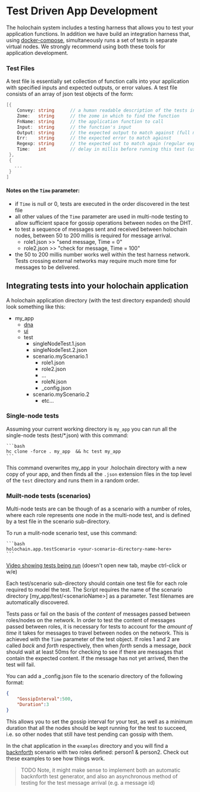 # Test Driven App Development

The holochain system includes a testing harness that allows you to test your application functions.  In addition we have build an integration harness that, using [docker-compose](https://docs.docker.com/compose/), simultaneously runs a set of tests in separate virtual nodes.  We strongly recommend using both these tools for application development.

### Test Files
A test file is essentially set collection of function calls into your application with specified inputs and expected outputs, or error values.  A test file consists of an array of json test objects of the form:

```go
[{
    Convey: string      // a human readable description of the tests intent
    Zome:   string      // the zome in which to find the function
    FnName: string      // the application function to call
    Input:  string      // the function's input
    Output: string      // the expected output to match against (full match)
    Err:    string      // the expected error to match against
    Regexp: string      // the expected out to match again (regular expression)
    Time:   int         // delay in millis before running this test (useful for multi-node testing)
 },
 {
   ...
 }
]
```
#### Notes on the `Time` parameter:
- if `Time` is null or 0, tests are executed in the order discovered in the test file
- all other values of the `Time` parameter are used in multi-node testing to allow sufficient space for gossip operations between nodes on the DHT. 
- to test a sequence of messages sent and received between holochain nodes, between 50 to 200 millis is required for message arrival.
  - role1.json >> "send message, Time = 0"
  - role2.json >> "check for message, Time = 100"
- the 50 to 200 millis number works well within the test harness network. Tests crossing external networks may require much more time for messages to be delivered.

## Integrating tests into your holochain application
A holochain application directory (with the test directory expanded) should look something like this:

- my_app
  - [dna](DNA-Reference)
  - [ui](UI-Reference)
  - test
    - singleNodeTest.1.json
    - singleNodeTest.2.json
    - scenario.myScenario.1
      - role1.json
      - role2.json
      - ...
      - roleN.json
      - _config.json
    - scenario.myScenario.2
      - etc...

### Single-node tests
Assuming your current working directory is `my_app` you can run all the single-node tests (test/*.json) with this command:
    
    ```bash
    hc clone -force . my_app  && hc test my_app
    ```
This command overwrites my_app in your .holochain directory with a new copy of your app, and then finds all the `.json` extension files in the top level of the `test` directory and runs them in a random order.

### Muilt-node tests (scenarios)

Multi-node tests are can be though of as a scenario with a number of roles, where each role represents one node in the multi-node test, and is defined by a test file in the scenario sub-directory.

To run a mulit-node scenario test, use this command:

    ```bash
    holochain.app.testScenario <your-scenario-directory-name-here>
    ```

[Video showing tests being run](https://youtu.be/K1GPYY4imt0) (doesn't open new tab, maybe ctrl-click or w/e)

Each test/scenario sub-directory should contain one test file for each role required to model the test. The Script requires the name of the scenario directory [my_app/test/\<scenarioName\>] as a parameter. Test filenames are automatically discovered.

Tests pass or fail on the basis of the *content* of messages passed between roles/nodes on the network. In order to test the content of messages passed between roles, it is necessary for tests to account for the *amount of time* it takes for messages to travel between nodes on the network. This is achieved with the `Time` parameter of the test object. If roles 1 and 2 are called *back* and *forth* respectively, then when *forth* sends a message, *back* should wait at least 50ms for checking to see if there are messages that contain the expected content. If the message has not yet arrived, then the test will fail.

You can add a _config.json file to the scenario directory of the following format:
``` json
{
    "GossipInterval":500,
    "Duration":3
}
```
This allows you to set the gossip interval for your test, as well as a minimum duration that all the nodes should be kept running for the test to succeed, i.e. so other nodes that still have test pending can gossip with them.

In the chat application in the `examples` directory and you will find a [backnforth](https://github.com/metacurrency/holochain/tree/master/examples/chat/test/backnforth) scenario with two roles defined: person1 & person2.  Check out these examples to see how things work.

> TODO
> Note, it might make sense to implement both an automatic backnforth test generator, and also an asynchronous method of testing for the test message arrival (e.g. a message id)